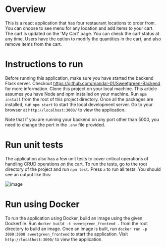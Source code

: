 # Overview
This is a react application that has four restaurant locations to order from. You can choose to see menu for any location and add items to your cart. The cart is updated on the 'My Cart' page. You can check the cart status at any time. Users have the option to modify the quantities in the cart, and also remove items from the cart.

# Instructions to run

Before running this application, make sure you have started the backend Flask server. Checkout https://github.com/mandar-01/Sweetgreen-Backend for more information. Clone this project on your local machine. This article assumes you have Node and npm installed on your machine. Run `npm install` from the root of this project directory. Once all the packages are installed, run `npm start` to start the local development server. Go to your browser at `http://localhost:3000/` to view the application.

Note that if you are running your backend on any port other than 5000, you need to change the port in the `.env` file provided.

# Run unit tests

The application also has a few unit tests to cover critical operations of handling CRUD operations on the cart. To run the tests, go to the root directory of the project and run `npm test`. Press `a` to run all tests. You should see an output like this:

![image](https://github.com/mandar-01/Sweetgreen-Frontend/assets/22301384/f6459a5c-90fc-442e-bdc9-76eb635a26ca)

# Run using Docker

To run the application using Docker, build an image using the given Dockerfile. Run `docker build -t sweetgreen_frontend .` from the root directory to build an image. Once an image is built, run `docker run -p 3000:3000 sweetgreen_frontend` to start the application. Visit `http://localhost:3000/` to view the application.
